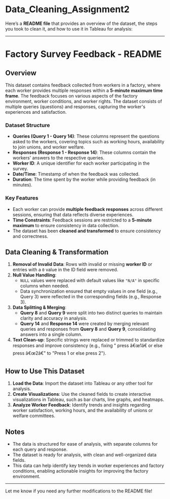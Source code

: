 # Data_Cleaning_Assignment2
Here’s a **README file** that provides an overview of the dataset, the steps you took to clean it, and how to use it in Tableau for analysis:

---

# **Factory Survey Feedback - README**

## **Overview**
This dataset contains feedback collected from workers in a factory, where each worker provides multiple responses within a **5-minute maximum time frame**. The feedback focuses on various aspects of the factory environment, worker conditions, and worker rights. The dataset consists of multiple queries (questions) and responses, capturing the worker's experiences and satisfaction.

### **Dataset Structure**
- **Queries (Query 1 - Query 14)**: These columns represent the questions asked to the workers, covering topics such as working hours, availability to join unions, and worker welfare.
- **Responses (Response 1 - Response 14)**: These columns contain the workers' answers to the respective queries.
- **Worker ID**: A unique identifier for each worker participating in the survey.
- **Date/Time**: Timestamp of when the feedback was collected.
- **Duration**: The time spent by the worker while providing feedback (in minutes).

### **Key Features**
- Each worker can provide **multiple feedback responses** across different sessions, ensuring that data reflects diverse experiences.
- **Time Constraints**: Feedback sessions are restricted to a **5-minute maximum** to ensure consistency in data collection.
- The dataset has been **cleaned and transformed** to ensure consistency and correctness.

## **Data Cleaning & Transformation**
1. **Removal of Invalid Data**: Rows with invalid or missing **worker ID** or entries with a `0` value in the ID field were removed.
2. **Null Value Handling**: 
   - `NULL` values were replaced with default values like `"N/A"` in specific columns when needed.
   - Data synchronization ensured that empty values in one field (e.g., Query 3) were reflected in the corresponding fields (e.g., Response 3).
3. **Data Splitting & Merging**:
   - **Query 8** and **Query 9** were split into two distinct queries to maintain clarity and accuracy in analysis.
   - **Query 14** and **Response 14** were created by merging relevant queries and responses from **Query 8** and **Query 9**, consolidating answers into a single column.
4. **Text Clean-up**: Specific strings were replaced or trimmed to standardize responses and improve consistency (e.g., fixing " press â€œ1â€ or else press â€œ2â€" to "Press 1 or else press 2").

## **How to Use This Dataset**
1. **Load the Data**: Import the dataset into Tableau or any other tool for analysis.
2. **Create Visualizations**: Use the cleaned fields to create interactive visualizations in Tableau, such as bar charts, line graphs, and heatmaps.
3. **Analyze Worker Feedback**: Identify trends and insights regarding worker satisfaction, working hours, and the availability of unions or welfare committees.

## **Notes**
- The data is structured for ease of analysis, with separate columns for each query and response.
- The dataset is ready for analysis, with clean and well-organized data fields.
- This data can help identify key trends in worker experiences and factory conditions, enabling actionable insights for improving the factory environment.

---

Let me know if you need any further modifications to the README file!
